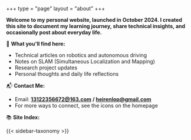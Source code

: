 +++
type = "page"
layout = "about"
+++

**Welcome to my personal website, launched in October 2024. I created this site to document my learning journey, share technical insights, and occasionally post about everyday life.**

📑 **What you'll find here:**

- Technical articles on robotics and autonomous driving  
- Notes on SLAM (Simultaneous Localization and Mapping)  
- Research project updates  
- Personal thoughts and daily life reflections  

📬 **Contact Me:**

- Email: **13122356672@163.com / heirenlop@gmail.com**  
- For more ways to connect, see the icons on the homepage  

📚 **Site Index:**

{{< sidebar-taxonomy >}}

<!-- Embed a video here -->
